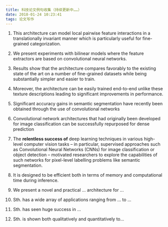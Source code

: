```yaml
---
title: 科技论文例句收集（持续更新中……）
date: 2018-01-24 10:23:41
tags: 论文写作
---
```

1. This architecture can model local pairwise feature interactions in a translationally invariant manner which is particularly useful for fine-grained categorization.

2. We present experiments with bilinear models where the feature extractors are based on convolutional neural networks.

3. Results show that the architecture compares favorably to the existing state of the art on a number of fine-grained datasets while being substantially simpler and easier to train.

4. Moreover, the architecture can be easily trained end-to-end unlike these texture descriptions leading to significant improvements in performance.

5. Significant accuracy gains in semantic segmentation have recently been obtained through the use of convolutional networks

6. Convolutional network architectures that had originally been developed for image classification can be successfully repurposed for dense prediction

7. The **relentless success of** deep learning techniques in various high-level computer vision tasks – in particular, supervised approaches such as Convolutional Neural Networks (CNNs) for image classification or object detection – motivated researchers to explore the capabilities of such networks for pixel-level labelling problems like semantic segmentation.

8. It is designed to be efficient both in terms of memory and computational time during inference.

9. We present a novel and practical ... architecture for ...

10. Sth. has a wide array of applications ranging from ... to ...
<!--more-->
11. Sth. has seen huge success in ...

12. Sth. is shown both qualitatively and quantitatively to...
